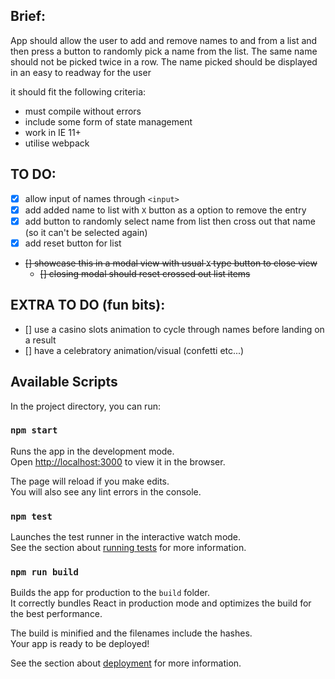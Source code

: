 ## Brief:

App should allow the user to add and remove names to and from a list and then press a button to randomly pick a name from the list. The same name should not be picked twice in a row. The name picked should be displayed in an easy to readway for the user

it should fit the following criteria:
- must compile without errors
- include some form of state management
- work in IE 11+
- utilise webpack

## TO DO:

- [x] allow input of names through `<input>`
- [x] add added name to list with `X` button as a option to remove the entry
- [x] add button to randomly select name from list then cross out that name (so it can't be selected again)
- [x] add reset button for list
- ~~[] showcase this in a modal view with usual `X` type button to close view~~
    - ~~[] closing modal should reset crossed out list items~~

## EXTRA TO DO (fun bits):

- [] use a casino slots animation to cycle through names before landing on a result
- [] have a celebratory animation/visual (confetti etc...)


## Available Scripts

In the project directory, you can run:

### `npm start`

Runs the app in the development mode.<br />
Open [http://localhost:3000](http://localhost:3000) to view it in the browser.

The page will reload if you make edits.<br />
You will also see any lint errors in the console.

### `npm test`

Launches the test runner in the interactive watch mode.<br />
See the section about [running tests](https://facebook.github.io/create-react-app/docs/running-tests) for more information.

### `npm run build`

Builds the app for production to the `build` folder.<br />
It correctly bundles React in production mode and optimizes the build for the best performance.

The build is minified and the filenames include the hashes.<br />
Your app is ready to be deployed!

See the section about [deployment](https://facebook.github.io/create-react-app/docs/deployment) for more information.